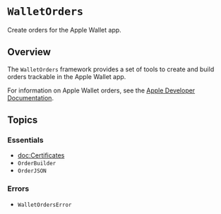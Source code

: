 # ``WalletOrders``

Create orders for the Apple Wallet app.

## Overview

The `WalletOrders` framework provides a set of tools to create and build orders trackable in the Apple Wallet app.

For information on Apple Wallet orders, see the [Apple Developer Documentation](https://developer.apple.com/documentation/walletorders).

## Topics

### Essentials

- <doc:Certificates>
- ``OrderBuilder``
- ``OrderJSON``

### Errors

- ``WalletOrdersError``
